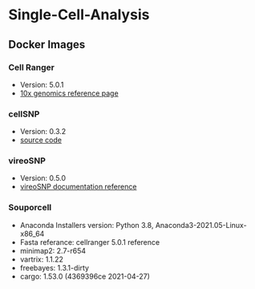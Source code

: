 # Single-Cell-Analysis

## Docker Images

### Cell Ranger
- Version: 5.0.1
- [10x genomics reference page](https://support.10xgenomics.com/single-cell-gene-expression/software/pipelines/5.0/what-is-cell-ranger)

### cellSNP
- Version: 0.3.2
- [source code](https://github.com/single-cell-genetics/cellSNP)

### vireoSNP
- Version: 0.5.0
- [vireoSNP documentation reference](https://vireosnp.readthedocs.io/en/latest/index.html)


### Souporcell
- Anaconda Installers version: Python 3.8, Anaconda3-2021.05-Linux-x86_64
- Fasta referance: cellranger 5.0.1 reference
- minimap2: 2.7-r654
- vartrix: 1.1.22
- freebayes: 1.3.1-dirty
- cargo: 1.53.0 (4369396ce 2021-04-27)



